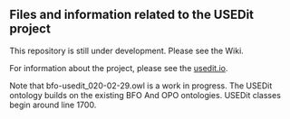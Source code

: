 ## Files and information related to the USEDit project

This repository is still under development. Please see the Wiki.

For information about the project, please see the [usedit.io](http://usedit.io).

Note that bfo-usedit_020-02-29.owl is a work in progress. The USEDit ontology builds on the existing BFO And OPO ontologies. USEDit classes begin around line 1700.
